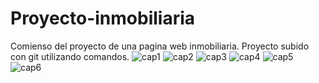 # Proyecto-inmobiliaria
Comienso del proyecto de una pagina web inmobiliaria. 
Proyecto subido con git utilizando comandos. 
![cap1](https://user-images.githubusercontent.com/72154277/120130981-07c78d80-c18d-11eb-9ddf-0756c44f03bc.PNG)
![cap2](https://user-images.githubusercontent.com/72154277/120130983-08f8ba80-c18d-11eb-8caa-21a0ebafdb89.PNG)
![cap3](https://user-images.githubusercontent.com/72154277/120130987-0a29e780-c18d-11eb-8706-c1fefe266760.PNG)
![cap4](https://user-images.githubusercontent.com/72154277/120130994-0bf3ab00-c18d-11eb-8739-a7dcfe9ceee5.PNG)
![cap5](https://user-images.githubusercontent.com/72154277/120131084-38a7c280-c18d-11eb-9d33-e6e1c90fc084.PNG)
![cap6](https://user-images.githubusercontent.com/72154277/120131089-3a718600-c18d-11eb-9416-d7aa7aa1193d.PNG)




